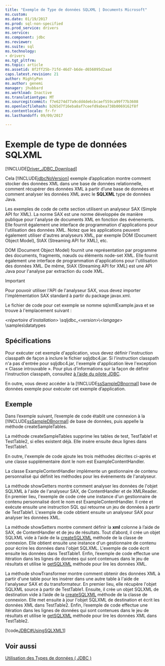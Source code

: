 ```yaml
---
title: "Exemple de Type de données SQLXML | Documents Microsoft"
ms.custom: 
ms.date: 01/19/2017
ms.prod: sql-non-specified
ms.prod_service: drivers
ms.service: 
ms.component: jdbc
ms.reviewer: 
ms.suite: sql
ms.technology:
- drivers
ms.tgt_pltfrm: 
ms.topic: article
ms.assetid: 8f2ff25b-71fd-46d7-b6de-d656095d2aad
caps.latest.revision: 21
author: MightyPen
ms.author: genemi
manager: jhubbard
ms.workload: Inactive
ms.translationtype: MT
ms.sourcegitcommit: f7e6274d77a9cdd4de6cbcaef559ca99f77b3608
ms.openlocfilehash: b265d7f16eba8af7ceefd9abea738b0069162f8f
ms.contentlocale: fr-fr
ms.lasthandoff: 09/09/2017

---
```

# <a name="sqlxml-data-type-sample"></a>Exemple de type de données SQLXML
[!INCLUDE[Driver_JDBC_Download](../../includes/driver_jdbc_download.md)]

  Cela [!INCLUDE[jdbcNoVersion](../../includes/jdbcnoversion_md.md)] exemple d’application montre comment stocker des données XML dans une base de données relationnelle, comment récupérer des données XML à partir d’une base de données et comment analyser les données XML avec le **SQLXML** type de données Java.  
  
 Les exemples de code de cette section utilisent un analyseur SAX (Simple API for XML). La norme SAX est une norme développée de manière publique pour l'analyse de documents XML en fonction des événements. Elle fournit également une interface de programmation d'applications pour l'utilisation des données XML. Notez que les applications peuvent également utiliser d'autres analyseurs XML, par exemple DOM (Document Object Model), StAX (Streaming API for XML), etc.  
  
 DOM (Document Object Model) fournit une représentation par programme des documents, fragments, nœuds ou éléments node-set XML. Elle fournit également une interface de programmation d'applications pour l'utilisation des données XML. De même, StAX (Streaming API for XML) est une API Java pour l'analyse par extraction du code XML.  
  
> [!IMPORTANT]  
>  Pour pouvoir utiliser l'API de l'analyseur SAX, vous devez importer l'implémentation SAX standard à partir du package javax.xml.  
  
 Le fichier de code pour cet exemple se nomme sqlxmlExample.java et se trouve à l'emplacement suivant :  
  
 \<*répertoire d’installation*> \sqljdbc_\<*version*>\\<*langage*> \samples\datatypes  
  
## <a name="requirements"></a>Spécifications  
 Pour exécuter cet exemple d'application, vous devez définir l'instruction classpath de façon à inclure le fichier sqljdbc4.jar. Si l'instruction classpath n'a pas d'entrée pour sqljdbc4.jar, l'exemple d'application lève l'exception « Classe introuvable ». Pour plus d’informations sur la façon de définir l’instruction classpath, consultez [à l’aide du pilote JDBC](../../connect/jdbc/using-the-jdbc-driver.md).  
  
 En outre, vous devez accéder à la [!INCLUDE[ssSampleDBnormal](../../includes/sssampledbnormal_md.md)] base de données exemple pour exécuter cet exemple d’application.  
  
## <a name="example"></a>Exemple  
 Dans l’exemple suivant, l’exemple de code établit une connexion à la [!INCLUDE[ssSampleDBnormal](../../includes/sssampledbnormal_md.md)] de base de données, puis appelle la méthode createSampleTables.  
  
 La méthode createSampleTables supprime les tables de test, TestTable1 et TestTable2, si elles existent déjà. Elle insère ensuite deux lignes dans TestTable1.  
  
 En outre, l'exemple de code ajoute les trois méthodes décrites ci-après et une classe supplémentaire dont le nom est ExampleContentHandler.  
  
 La classe ExampleContentHandler implémente un gestionnaire de contenu personnalisé qui définit les méthodes pour les événements de l'analyseur.  
  
 La méthode showGetters montre comment analyser les données de l'objet SQLXML à l'aide de l'analyseur SAX, de ContentHandler et de XMLReader. En premier lieu, l'exemple de code crée une instance d'un gestionnaire de contenu personnalisé dont le nom est ExampleContentHandler. Il crée et exécute ensuite une instruction SQL qui retourne un jeu de données à partir de TestTable1. L'exemple de code obtient ensuite un analyseur SAX pour analyser les données XML.  
  
 La méthode showSetters montre comment définir la **xml** colonne à l’aide de SAX, de ContentHandler et de jeu de résultats. Tout d’abord, il crée un objet SQLXML vide à l’aide de la [createSQLXML](../../connect/jdbc/reference/createsqlxml-method-sqlserverconnection.md) méthode de la classe de connexion. Elle obtient ensuite une instance d'un gestionnaire de contenu pour écrire les données dans l'objet SQLXML. L'exemple de code écrit ensuite les données dans TestTable1. Enfin, l’exemple de code effectue une itération dans les lignes de données qui sont contenues dans le jeu de résultats et utilise le [getSQLXML](../../connect/jdbc/reference/getsqlxml-method-sqlserverresultset.md) méthode pour lire les données XML.  
  
 La méthode showTransformer montre comment obtenir des données XML à partir d'une table pour les insérer dans une autre table à l'aide de l'analyseur SAX et du transformateur. En premier lieu, elle récupère l'objet SQLXML source à partir de TestTable1. Ensuite, il crée un objet SQLXML de destination vide à l’aide de la [createSQLXML](../../connect/jdbc/reference/createsqlxml-method-sqlserverconnection.md) méthode de la classe de connexion. Elle met ensuite à jour l'objet SQLXML de destination et écrit les données XML dans TestTable2. Enfin, l’exemple de code effectue une itération dans les lignes de données qui sont contenues dans le jeu de résultats et utilise le [getSQLXML](../../connect/jdbc/reference/getsqlxml-method-sqlserverresultset.md) méthode pour lire les données XML dans TestTable2.  
  
 [!code[JDBC#UsingSQLXML1](../../connect/jdbc/codesnippet/Java/sqlxml-data-type-sample_1.java)]  
  
## <a name="see-also"></a>Voir aussi  
 [Utilisation des Types de données &#40; JDBC &#41;](../../connect/jdbc/working-with-data-types-jdbc.md)  
  
  

